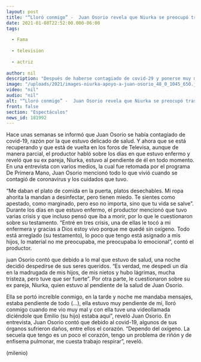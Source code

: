 ```yaml
---
layout: post
title: "“Lloró conmigo” -  Juan Osorio revela que Niurka se preocupó tras contagio de covid-19"
date: 2021-01-08T22:52:00.000-06:00
tags:
  
  - Fama
  
  - television
  
  - actriz
  
author: nil
description: "Después de haberse contagiado de covid-29 y ponerse muy mal, Juan Osorio reveló que durante este tiempo su ex pareja, Niurka, estuvo al pendiente de él. "
image: "/uploads/2021/images-niurka-apoyo-a-juan-osorio_48_0_1045_650.jpg"
video: "nil"
audio: "nil"
alt: "“Lloró conmigo” -  Juan Osorio revela que Niurka se preocupó tras contagio de covid-19"
front: false
section: "Espectáculos"
news_id: 181992
---
```


Hace unas semanas se informó que Juan Osorio se había contagiado de covid-19, razón por la que estuvo delicado de salud. Y ahora que se está recuperando y que está de vuelta en los foros de Televisa, aunque de manera parcial, el productor habló sobre los días en que estuvo enfermo y reveló que su ex pareja, Niurka, estuvo al pendiente de él en todo momento. En una entrevista con varios medios, la cual fue retomada por el programa De Primera Mano, Juan Osorio mencionó todo lo que vivió cuando se contagió de coronavirus y los cuidados que tuvo. 

“Me daban el plato de comida en la puerta, platos desechables. Mi ropa ahorita la mandan a desinfectar, pero tienen miedo. Te sientes como apestado, como marginado, pero eso no importa, sino que tu vida se salve”. Durante los días en que estuvo enfermo, el productor mencionó que tuvo varias crisis y que incluso pensó que iba a morir, por lo que le cuestionaron sobre su testamento. “Entré en tres crisis, una de ellas le tocó a mi enfermera y gracias a Dios estoy vivo porque me quedé sin oxígeno. Todo está arreglado (su testamento), lo poco que tengo está asignado a mis hijos, lo material no me preocupaba, me preocupaba lo emocional”, contó el productor. 

juan Osorio contó que debido a lo mal que estuvo de salud, una noche decidió despedirse de sus seres queridos. “Es verdad, me despedí un día en la madrugada de mis hijos, de mis nietos y hubo lágrimas, mucha tristeza, pero tuve que ser fuerte”. Por otra parte, le cuestionaron sobre su ex pareja, Niurka, quien estuvo al pendiente de la salud de Juan Osorio. 

Ella se portó increíble conmigo, en la tarde y noche me mandaba mensajes, estaba pendiente de todo (…), ella estuvo muy pendiente de mí, lloró conmigo cuando me vio muy mal y con ella tuve una videollamada diciéndole que Emilio (su hijo) estaba aquí”, reveló Juan Osorio. En entrevista, Juan Osorio contó que debido al covid-19, algunos de sus órganos sufrieron daños, entre ellos el corazón. “Dependo del oxígeno. La secuela que tengo es un poco el corazón, tengo un problema de riñón y de enfisema pulmonar, me cuesta trabajo respirar”, reveló. 

(milenio)